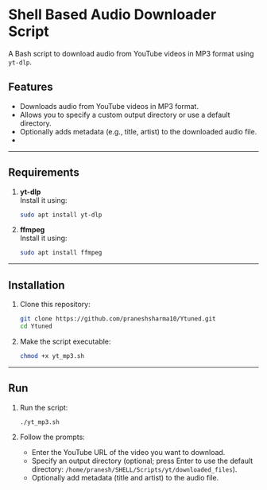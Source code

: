 # Shell Based Audio Downloader Script

A Bash script to download audio from YouTube videos in MP3 format using `yt-dlp`.

## Features

- Downloads audio from YouTube videos in MP3 format.
- Allows you to specify a custom output directory or use a default directory.
- Optionally adds metadata (e.g., title, artist) to the downloaded audio file.
- 
---

## Requirements

1. **yt-dlp**  
   Install it using:
   ```bash
   sudo apt install yt-dlp
   ```

2. **ffmpeg**  
   Install it using:
   ```bash
   sudo apt install ffmpeg
   ```

---

## Installation

1. Clone this repository:
   ```bash
   git clone https://github.com/praneshsharma10/Ytuned.git
   cd Ytuned
   ```

2. Make the script executable:
   ```bash
   chmod +x yt_mp3.sh
   ```

---

## Run

1. Run the script:
   ```bash
   ./yt_mp3.sh
   ```

2. Follow the prompts:
   - Enter the YouTube URL of the video you want to download.
   - Specify an output directory (optional; press Enter to use the default directory: `/home/pranesh/SHELL/Scripts/yt/downloaded_files`).
   - Optionally add metadata (title and artist) to the audio file.
